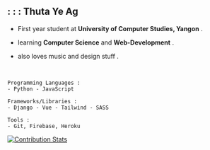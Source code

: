 ## :  :  :  Thuta Ye Ag   <br>


  * First year student at __University of Computer Studies, Yangon__ .
  
  * learning __Computer Science__ and __Web-Development__ .
  
  * also loves music and design stuff .
      
 
  <br>
  
  ```
  Programming Languages : 
  - Python - JavaScript 
  ```


  ```
  Frameworks/Libraries : 
  - Django - Vue - Tailwind - SASS
  ```
  
  ```
  Tools : 
  - Git, Firebase, Heroku
  ```

[![Contribution Stats](https://github-contribution-stats.vercel.app/api/?username=lorddashme)](https://github.com/LordDashMe/github-contribution-stats/)
